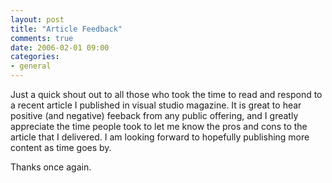 ```yaml
---
layout: post
title: "Article Feedback"
comments: true
date: 2006-02-01 09:00
categories:
- general
---
```


Just a quick shout out to all those who took the time to read and respond to a recent article I published in visual studio magazine. It is great to hear positive (and negative) feeback from any public offering, and I greatly appreciate the time people took to let me know the pros and cons to the article that I delivered. I am looking forward to hopefully publishing more content as time goes by.

 

Thanks once again.




